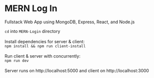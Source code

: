 # MERN Log In
Fullstack Web App using MongoDB, Express, React, and Node.js

`cd` into `MERN-Login` directory</br></br>
Install dependencies for server & client: </br>
`npm install && npm run client-install` </br></br>
Run client & server with concurrently: </br>
`npm run dev` </br></br>
Server runs on http://localhost:5000 and client on http://localhost:3000
